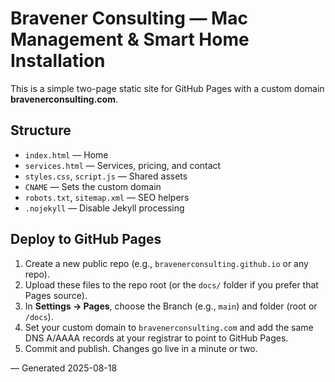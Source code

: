 # Bravener Consulting — Mac Management & Smart Home Installation

This is a simple two-page static site for GitHub Pages with a custom domain **bravenerconsulting.com**.

## Structure
- `index.html` — Home
- `services.html` — Services, pricing, and contact
- `styles.css`, `script.js` — Shared assets
- `CNAME` — Sets the custom domain
- `robots.txt`, `sitemap.xml` — SEO helpers
- `.nojekyll` — Disable Jekyll processing

## Deploy to GitHub Pages
1. Create a new public repo (e.g., `bravenerconsulting.github.io` or any repo).
2. Upload these files to the repo root (or the `docs/` folder if you prefer that Pages source).
3. In **Settings → Pages**, choose the Branch (e.g., `main`) and folder (root or `/docs`).
4. Set your custom domain to `bravenerconsulting.com` and add the same DNS A/AAAA records at your registrar to point to GitHub Pages.
5. Commit and publish. Changes go live in a minute or two.

— Generated 2025-08-18
